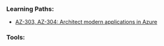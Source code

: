 ### Learning Paths:
- [AZ-303, AZ-304: Architect modern applications in Azure](https://docs.microsoft.com/en-us/learn/paths/architect-modern-apps/)

### Tools:
